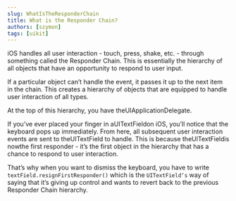 ```yaml
---
slug: WhatIsTheResponderChain
title: What is the Responder Chain?
authors: [szymon]
tags: [uikit]
---
```


iOS handles all user interaction - touch, press, shake, etc. - through something called the Responder Chain. This is essentially the hierarchy of all objects that have an opportunity to respond to user input.

If a particular object can’t handle the event, it passes it up to the next item in the chain. This creates a hierarchy of objects that are equipped to handle user interaction of all types.

At the top of this hierarchy, you have theUIApplicationDelegate.

If you’ve ever placed your finger in aUITextFieldon iOS, you’ll notice that the keyboard pops up immediately. From here, all subsequent user interaction events are sent to theUITextField to handle. This is because theUITextFieldis nowthe first responder - it’s the first object in the hierarchy that has a chance to respond to user interaction.

That’s why when you want to dismiss the keyboard, you have to write `textField.resignFirstResponder()` which is the `UITextField‘s` way of saying that it’s giving up control and wants to revert back to the previous Responder Chain hierarchy.
